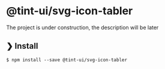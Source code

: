 # @tint-ui/svg-icon-tabler

The project is under construction, the description will be later

## ❯ Install

```
$ npm install --save @tint-ui/svg-icon-tabler
```
